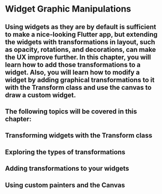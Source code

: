 # Widget Graphic Manipulations

## Using widgets as they are by default is sufficient to make a nice-looking Flutter app, but extending the widgets with transformations in layout, such as opacity, rotations, and decorations, can make the UX improve further. In this chapter, you will learn how to add those transformations to a widget. Also, you will learn how to modify a widget by adding graphical transformations to it with the Transform class and use the canvas to draw a custom widget.

## The following topics will be covered in this chapter:

## Transforming widgets with the Transform class

## Exploring the types of transformations

## Adding transformations to your widgets

## Using custom painters and the Canvas